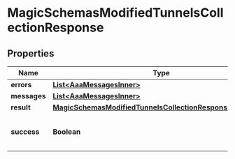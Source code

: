 

# MagicSchemasModifiedTunnelsCollectionResponse


## Properties

| Name | Type | Description | Notes |
|------------ | ------------- | ------------- | -------------|
|**errors** | [**List&lt;AaaMessagesInner&gt;**](AaaMessagesInner.md) |  |  |
|**messages** | [**List&lt;AaaMessagesInner&gt;**](AaaMessagesInner.md) |  |  |
|**result** | [**MagicSchemasModifiedTunnelsCollectionResponseAllOfResult**](MagicSchemasModifiedTunnelsCollectionResponseAllOfResult.md) |  |  |
|**success** | **Boolean** | Whether the API call was successful |  |



